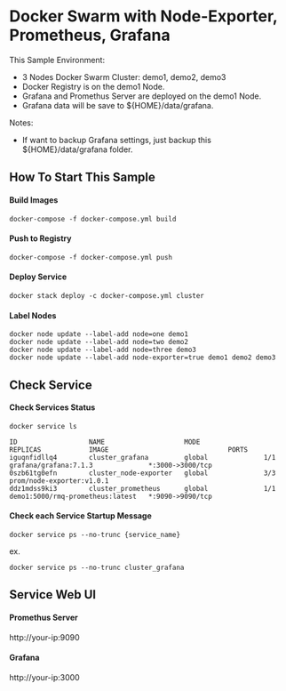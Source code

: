 # Docker Swarm with Node-Exporter, Prometheus, Grafana 

This Sample Environment:

* 3 Nodes Docker Swarm Cluster: demo1, demo2, demo3
* Docker Registry is on the demo1 Node.
* Grafana and Promethus Server are deployed on the demo1 Node.
* Grafana data will be save to ${HOME}/data/grafana.

Notes:

* If want to backup Grafana settings, just backup this ${HOME}/data/grafana folder.

How To Start This Sample
----

#### Build Images
```shell script
docker-compose -f docker-compose.yml build
```

#### Push to Registry
```shell script
docker-compose -f docker-compose.yml push
```

#### Deploy Service
```shell script
docker stack deploy -c docker-compose.yml cluster
```

#### Label Nodes
```shell script
docker node update --label-add node=one demo1
docker node update --label-add node=two demo2
docker node update --label-add node=three demo3
docker node update --label-add node-exporter=true demo1 demo2 demo3
```

Check Service
----

#### Check Services Status
```shell script
docker service ls
```

```shell script
ID                  NAME                    MODE                REPLICAS            IMAGE                              PORTS
iguqnfidllq4        cluster_grafana         global              1/1                 grafana/grafana:7.1.3              *:3000->3000/tcp
0szb61tg0efn        cluster_node-exporter   global              3/3                 prom/node-exporter:v1.0.1
ddz1mdss9ki3        cluster_prometheus      global              1/1                 demo1:5000/rmq-prometheus:latest   *:9090->9090/tcp
```

#### Check each Service Startup Message
```shell script
docker service ps --no-trunc {service_name}
```
ex. 
```shell script
docker service ps --no-trunc cluster_grafana
```

Service Web UI
----

#### Promethus Server

http://your-ip:9090

#### Grafana

http://your-ip:3000